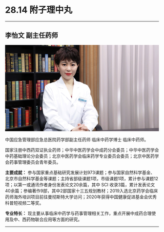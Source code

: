 # 28.14 附子理中丸

---

## 李怡文 副主任药师

![1685598424057](image/c28_014/1685598424057.png)

中国应急管理部应急总医院药学部副主任药师 临床中药学博士 临床中药师。

国家注册中西药双证执业药师；中华中医药学会中成药分会委员；中华中医药学会中药基础理论分会委员；北京中医药学会临床药学专业委员会委员；北京中医药学会药事管理委员会青年委员。

**主要成就：** 参与国家重点基础研究发展计划973课题；参与国家自然科学基金、北京市自然科学基金等课题；主持省部级课题1项，市级课题1项，累计参与课题12项；以第一或通讯作者身份发表论文20余篇，其中 SCI 收录3篇，累计发表论文40余篇；参编著作9部，其中2部国家十三五规划教材；2019入选北京药学会临床药师海外培训项目前往曼彻斯特大学访问；2020年获得中国健康促进基金会优秀科普短视频二等奖。

**专业特长：** 现主要从事临床中药学与药事管理相关工作，重点开展中成药合理使用及中、西药物联合应用等方面的研究。

---
